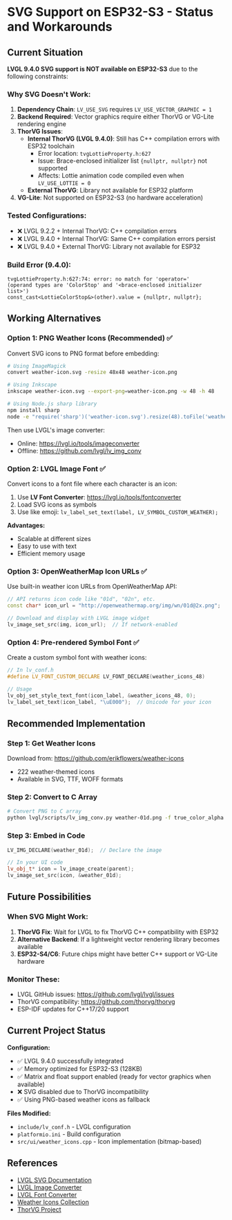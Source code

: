 # SVG Support on ESP32-S3 - Status and Workarounds

## Current Situation

**LVGL 9.4.0 SVG support is NOT available on ESP32-S3** due to the following constraints:

### Why SVG Doesn't Work:
1. **Dependency Chain**: `LV_USE_SVG` requires `LV_USE_VECTOR_GRAPHIC = 1`
2. **Backend Required**: Vector graphics require either ThorVG or VG-Lite rendering engine
3. **ThorVG Issues**:
   - **Internal ThorVG (LVGL 9.4.0)**: Still has C++ compilation errors with ESP32 toolchain
     - Error location: `tvgLottieProperty.h:627`
     - Issue: Brace-enclosed initializer list `{nullptr, nullptr}` not supported
     - Affects: Lottie animation code compiled even when `LV_USE_LOTTIE = 0`
   - **External ThorVG**: Library not available for ESP32 platform
4. **VG-Lite**: Not supported on ESP32-S3 (no hardware acceleration)

### Tested Configurations:
- ❌ LVGL 9.2.2 + Internal ThorVG: C++ compilation errors
- ❌ LVGL 9.4.0 + Internal ThorVG: Same C++ compilation errors persist
- ❌ LVGL 9.4.0 + External ThorVG: Library not available for ESP32

### Build Error (9.4.0):
```
tvgLottieProperty.h:627:74: error: no match for 'operator='
(operand types are 'ColorStop' and '<brace-enclosed initializer list>')
const_cast<LottieColorStop&>(other).value = {nullptr, nullptr};
```

## Working Alternatives

### Option 1: PNG Weather Icons (Recommended) ✅

Convert SVG icons to PNG format before embedding:

```bash
# Using ImageMagick
convert weather-icon.svg -resize 48x48 weather-icon.png

# Using Inkscape
inkscape weather-icon.svg --export-png=weather-icon.png -w 48 -h 48

# Using Node.js sharp library
npm install sharp
node -e "require('sharp')('weather-icon.svg').resize(48).toFile('weather-icon.png')"
```

Then use LVGL's image converter:
- Online: https://lvgl.io/tools/imageconverter
- Offline: https://github.com/lvgl/lv_img_conv

### Option 2: LVGL Image Font ✅

Convert icons to a font file where each character is an icon:

1. Use **LV Font Converter**: https://lvgl.io/tools/fontconverter
2. Load SVG icons as symbols
3. Use like emoji: `lv_label_set_text(label, LV_SYMBOL_CUSTOM_WEATHER);`

**Advantages:**
- Scalable at different sizes
- Easy to use with text
- Efficient memory usage

### Option 3: OpenWeatherMap Icon URLs ✅

Use built-in weather icon URLs from OpenWeatherMap API:

```cpp
// API returns icon code like "01d", "02n", etc.
const char* icon_url = "http://openweathermap.org/img/wn/01d@2x.png";

// Download and display with LVGL image widget
lv_image_set_src(img, icon_url);  // If network-enabled
```

### Option 4: Pre-rendered Symbol Font ✅

Create a custom symbol font with weather icons:

```cpp
// In lv_conf.h
#define LV_FONT_CUSTOM_DECLARE LV_FONT_DECLARE(weather_icons_48)

// Usage
lv_obj_set_style_text_font(icon_label, &weather_icons_48, 0);
lv_label_set_text(icon_label, "\uE000");  // Unicode for your icon
```

## Recommended Implementation

### Step 1: Get Weather Icons
Download from: https://github.com/erikflowers/weather-icons
- 222 weather-themed icons
- Available in SVG, TTF, WOFF formats

### Step 2: Convert to C Array
```bash
# Convert PNG to C array
python lvgl/scripts/lv_img_conv.py weather-01d.png -f true_color_alpha -c RGB565A8
```

### Step 3: Embed in Code
```cpp
LV_IMG_DECLARE(weather_01d);  // Declare the image

// In your UI code
lv_obj_t* icon = lv_image_create(parent);
lv_image_set_src(icon, &weather_01d);
```

## Future Possibilities

### When SVG Might Work:
1. **ThorVG Fix**: Wait for LVGL to fix ThorVG C++ compatibility with ESP32
2. **Alternative Backend**: If a lightweight vector rendering library becomes available
3. **ESP32-S4/C6**: Future chips might have better C++ support or VG-Lite hardware

### Monitor These:
- LVGL GitHub issues: https://github.com/lvgl/lvgl/issues
- ThorVG compatibility: https://github.com/thorvg/thorvg
- ESP-IDF updates for C++17/20 support

## Current Project Status

**Configuration:**
- ✅ LVGL 9.4.0 successfully integrated
- ✅ Memory optimized for ESP32-S3 (128KB)
- ✅ Matrix and float support enabled (ready for vector graphics when available)
- ❌ SVG disabled due to ThorVG incompatibility
- ✅ Using PNG-based weather icons as fallback

**Files Modified:**
- `include/lv_conf.h` - LVGL configuration
- `platformio.ini` - Build configuration
- `src/ui/weather_icons.cpp` - Icon implementation (bitmap-based)

## References

- [LVGL SVG Documentation](https://docs.lvgl.io/master/details/libs/svg.html)
- [LVGL Image Converter](https://lvgl.io/tools/imageconverter)
- [LVGL Font Converter](https://lvgl.io/tools/fontconverter)
- [Weather Icons Collection](https://github.com/erikflowers/weather-icons)
- [ThorVG Project](https://github.com/thorvg/thorvg)
